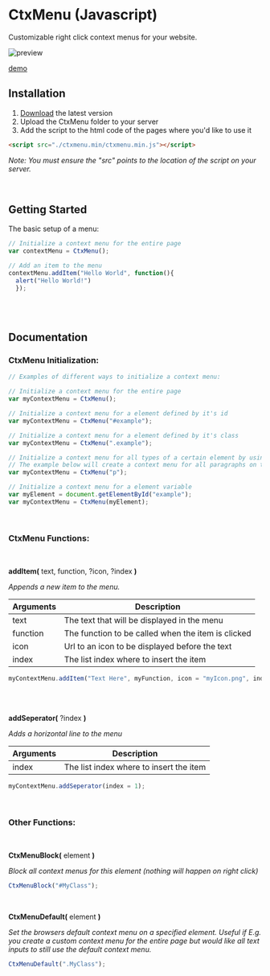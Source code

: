 # CtxMenu (Javascript)
Customizable right click context menus for your website.

![preview](https://i.imgur.com/SaBFHEy.png)

[demo](https://nilssoderman.com/code/ctxmenu)

## Installation


1. [Download](https://github.com/nils-soderman/CtxMenu-Javascript/releases) the latest version
2. Upload the CtxMenu folder to your server
3. Add the script to the html code of the pages where you'd like to use it 

```html
<script src="./ctxmenu.min/ctxmenu.min.js"></script>
```
_Note: You must ensure the "src" points to the location of the script on your server._

<br />

## Getting Started
The basic setup of a menu:
```javascript
// Initialize a context menu for the entire page
var contextMenu = CtxMenu();

// Add an item to the menu
contextMenu.addItem("Hello World", function(){
  alert("Hello World!")
  });
```
<br /><br />

## Documentation

### CtxMenu Initialization:
```javascript
// Examples of different ways to initialize a context menu:

// Initialize a context menu for the entire page
var myContextMenu = CtxMenu();

// Initialize a context menu for a element defined by it's id
var myContextMenu = CtxMenu("#example");

// Initialize a context menu for a element defined by it's class
var myContextMenu = CtxMenu(".example");

// Initialize a context menu for all types of a certain element by using a nodeName
// The example below will create a context menu for all paragraphs on the page (<p></p>)
var myContextMenu = CtxMenu("p");

// Initialize a context menu for a element variable
var myElement = document.getElementById("example");
var myContextMenu = CtxMenu(myElement);
```
<br />

### CtxMenu Functions:

<br />

**addItem(** text, function, ?icon, ?index **)**

_Appends a new item to the menu._

| Arguments | Description |
| --- | --- |
| text | The text that will be displayed in the menu |
| function | The function to be called when the item is clicked |
| icon | Url to an icon to be displayed before the text |
| index | The list index where to insert the item |

```javascript
myContextMenu.addItem("Text Here", myFunction, icon = "myIcon.png", index = 0);
```


<br /><br />

**addSeperator(** ?index **)**

_Adds a horizontal line to the menu_

| Arguments | Description |
| --- | --- |
| index | The list index where to insert the item |

```javascript
myContextMenu.addSeperator(index = 1);
```

<br />

### Other Functions:
<br />

**CtxMenuBlock(** element **)**

_Block all context menus for this element (nothing will happen on right click)_

```javascript
CtxMenuBlock("#MyClass");
```
<br />

**CtxMenuDefault(** element **)**

_Set the browsers default context menu on a specified element. Useful if E.g. you create a custom context menu for the entire page but would like all text inputs to still use the default context menu._

```javascript
CtxMenuDefault(".MyClass");
```
